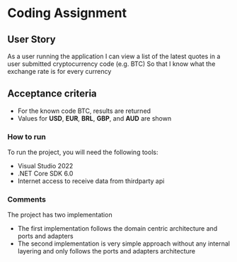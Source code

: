 # Coding Assignment

## User Story
As a user running the application
I can view a list of the latest quotes in a user submitted cryptocurrency code (e.g. BTC)
So that I know what the exchange rate is for every currency

## Acceptance criteria
* For the known code BTC, results are returned
* Values for __USD__, __EUR__, __BRL__, __GBP__, and __AUD__ are shown


### How to run
To run the project, you will need the following tools:
* Visual Studio 2022
* .NET Core SDK 6.0
* Internet access to receive data from thirdparty api

### Comments
The project has two implementation 
* The first implementation follows the domain centric architecture and ports and adapters
* The second implementation is very simple approach without any internal layering and only follows the ports and adapters architecture


